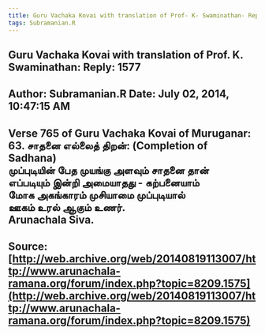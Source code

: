 ```yaml
--- 
title: Guru Vachaka Kovai with translation of Prof- K- Swaminathan- Reply- 1577   
tags: Subramanian.R  
---  
```

##  Guru Vachaka Kovai with translation of Prof. K. Swaminathan: Reply: 1577  
Author: Subramanian.R       Date: July 02, 2014, 10:47:15 AM  
---  
Verse 765 of Guru Vachaka Kovai of Muruganar: 63\. சாதனை எல்லைத் திறன்: (Completion of Sadhana)   
முப்புடியின் பேத முயங்கு அளவும் சாதனை தான்   
எப்படியும் இன்றி அமையாதது \- கற்பனையாம்   
மோக அகங்காரம் முசியாமை முப்புடியால்   
ஊகம் உரல் ஆகும் உணர்.   
Arunachala Siva.
 ---  
Source:[http://web.archive.org/web/20140819113007/http://www.arunachala-ramana.org/forum/index.php?topic=8209.1575](http://web.archive.org/web/20140819113007/http://www.arunachala-ramana.org/forum/index.php?topic=8209.1575)   
---  

